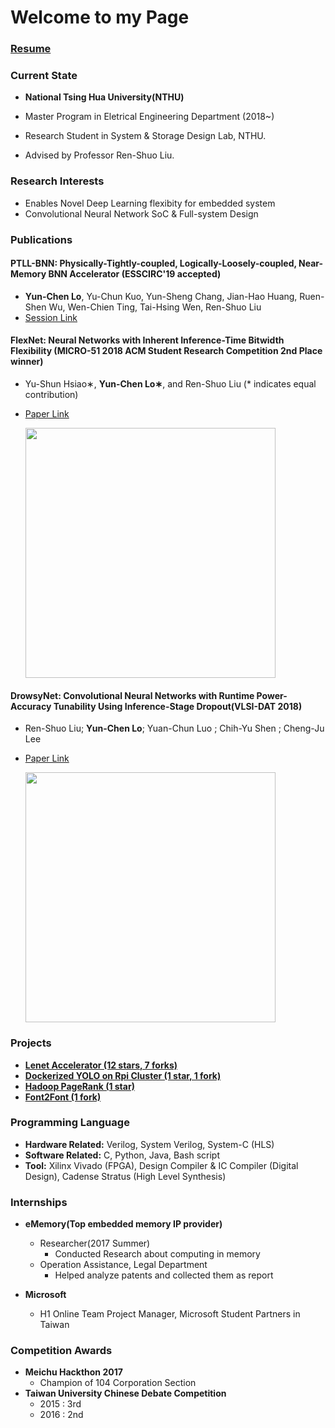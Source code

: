 # Welcome to my Page

### [Resume](https://drive.google.com/file/d/1QGFCl5tX7kb_BmRS08KPIeKVAKxrQaK9/view?usp=sharing)

### Current State
- **National Tsing Hua University(NTHU)**

 - Master Program in Eletrical Engineering Department (2018~)
 - Research Student in System & Storage Design Lab, NTHU.
 - Advised by Professor Ren-Shuo Liu.

### Research Interests
- Enables Novel Deep Learning flexibity for embedded system
- Convolutional Neural Network SoC & Full-system Design

### Publications
#### **PTLL-BNN: Physically-Tightly-coupled, Logically-Loosely-coupled, Near-Memory BNN Accelerator (ESSCIRC'19 accepted)**
	
- **Yun-Chen Lo**, Yu-Chun Kuo, Yun-Sheng Chang, Jian-Hao Huang, Ruen-Shen Wu, Wen-Chien Ting, Tai-Hsing Wen, Ren-Shuo Liu
- [Session Link](https://www.epapers.org/ess2019/ESR/session_view.php?PHPSESSID=aor588dm67e3ncnm3dvph74b46&session_id=11)


#### **FlexNet: Neural Networks with Inherent Inference-Time Bitwidth Flexibility (MICRO-51 2018 ACM Student Research Competition 2nd Place winner)**

- Yu-Shun Hsiao∗, **Yun-Chen Lo∗**, and Ren-Shuo Liu (* indicates equal contribution)
- [Paper Link](https://www.microarch.org/micro51/SRC/posters/25_hsiao.pdf)
   
    <img src="https://i.imgur.com/Qm2Sbly.png" width="400">

#### **DrowsyNet: Convolutional Neural Networks with Runtime Power-Accuracy Tunability Using Inference-Stage Dropout(VLSI-DAT 2018)**
- Ren-Shuo Liu; **Yun-Chen Lo**;  Yuan-Chun Luo ;  Chih-Yu Shen ;  Cheng-Ju Lee
- [Paper Link](https://ieeexplore.ieee.org/document/8373242/)
   
    <img src="https://i.imgur.com/n2Qj4X3.png" width="400">
  


	
### Projects
- [**Lenet Accelerator (12 stars, 7 forks)**](https://github.com/jasonlo0509/Lenet_Accelerator)
- [**Dockerized YOLO on Rpi Cluster (1 star, 1 fork)**]((https://github.com/jasonlo0509/Dockerized-YOLO-on-Rpi-Cluster))
- [**Hadoop PageRank (1 star)**](https://github.com/jasonlo0509/Hadoop_PageRank)
- [**Font2Font (1 fork)**](https://github.com/jasonlo0509/Font2Font)

### Programming Language
- **Hardware Related:** Verilog, System Verilog, System-C (HLS)
- **Software Related:** C, Python, Java, Bash script
- **Tool:** Xilinx Vivado (FPGA), Design Compiler & IC Compiler (Digital Design), Cadense Stratus (High Level Synthesis)

### Internships

	
- **eMemory(Top embedded memory IP provider)**
    - Researcher(2017 Summer)
        - Conducted Research about computing in memory
    - Operation Assistance, Legal Department
        - Helped analyze patents and collected them as report

- **Microsoft**
    - H1 Online Team Project Manager, Microsoft Student Partners in Taiwan

### Competition Awards
- **Meichu Hackthon 2017**
    - Champion of 104 Corporation Section
- **Taiwan University Chinese Debate Competition**
    - 2015 : 3rd
    - 2016 : 2nd
